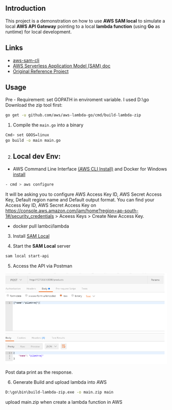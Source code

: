 ## Introduction
This project is a demonstration on how to use **AWS SAM local** to simulate a
local **AWS API Gateway** pointing to a local **lambda function** (using **Go** as runtime)
for local development.

## Links
- [aws-sam-cli](https://github.com/awslabs/aws-sam-cli)
- [AWS Serverless Application Model (SAM) doc](https://docs.aws.amazon.com/serverless-application-model/latest/developerguide/what-is-sam.html)
- [Original Reference Project](https://github.com/harryleesan/local-lambda-go)
## Usage

Pre - Requirement: set GOPATH in enviroment variable. I used D:\go
Download the zip tool first:
```bash
go get -u github.com/aws/aws-lambda-go/cmd/build-lambda-zip
```

1. Compile the `main.go` into a binary

  ```bash
  Cmd> set GOOS=linux
  go build -o main main.go
  ```
2. ## Local dev Env:
  - AWS Command Line Interface [(AWS CLI Install)](https://docs.aws.amazon.com/cli/latest/userguide/install-windows.html#install-msi-on-windows) and Docker for Windows [install](https://docs.docker.com/docker-for-windows/install/)
  ```bash
  - cmd > aws configure
  ```
  It will be asking you to configure AWS Access Key ID,  AWS Secret Access Key, Default region name and Default output format.
  You can find your Access Key ID,  AWS Secret Access Key on  https://console.aws.amazon.com/iam/home?region=ap-south-1#/security_credentials  > Aceess Keys > Create New Access Key.

  - docker pull lambci/lambda

3. Install [SAM Local](https://github.com/awslabs/aws-sam-local)

4. Start the **SAM Local** server

  ```bash
  sam local start-api
  ```

5. Access the API via Postman

![sam-api](https://github.com/pilathraj/local-lambda-go/blob/master/screenshot/Sam-output.png)

 Post data print as the response.

6. Generate Build and upload lambda into AWS
```bash
D:\go\bin\build-lambda-zip.exe -o main.zip main
```
upload main.zip when create a lambda function in AWS



